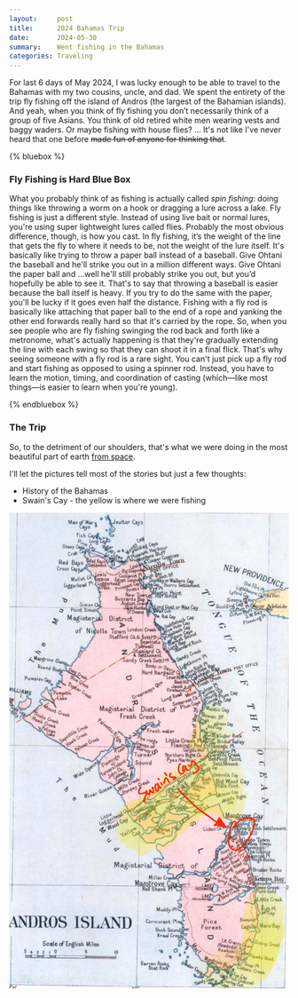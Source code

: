 ```yaml
---
layout:     post
title:      2024 Bahamas Trip
date:       2024-05-30
summary:    Went fishing in the Bahamas
categories: Traveling
---
```


For last 6 days of May 2024, I was lucky enough to be able to travel to the Bahamas with my two cousins, uncle, and dad. We spent the entirety of the trip fly fishing off the island of Andros (the largest of the Bahamian islands). And yeah, when you think of fly fishing you don’t necessarily think of a group of five Asians. You think of old retired white men wearing vests and baggy waders. Or maybe fishing with house flies? ... It's not like I've never heard that one before ~~made fun of anyone for thinking that~~. 

{% bluebox %}

### Fly Fishing is Hard Blue Box

What you probably think of as fishing is actually called *spin fishing*: doing things like throwing a worm on a hook or dragging a lure across a lake. Fly fishing is just a different style. Instead of using live bait or normal lures, you're using super lightweight lures called flies. Probably the most obvious difference, though, is how you cast. In fly fishing, it’s the weight of the line that gets the fly to where it needs to be, not the weight of the lure itself. It's basically like trying to throw a paper ball instead of a baseball. Give Ohtani the baseball and he'll strike you out in a million different ways. Give Ohtani the paper ball and ...well he'll still probably strike you out, but you’d hopefully be able to see it. That's to say that throwing a baseball is easier because the ball itself is heavy. If you try to do the same with the paper, you'll be lucky if it goes even half the distance. Fishing with a fly rod is basically like attaching that paper ball to the end of a rope and yanking the other end forwards really hard so that it's carried by the rope. So, when you see people who are fly fishing swinging the rod back and forth like a metronome, what's actually happening is that they're gradually extending the line with each swing so that they can shoot it in a final flick. That's why seeing someone with a fly rod is a rare sight. You can't just pick up a fly rod and start fishing as opposed to using a spinner rod. Instead, you have to learn the motion, timing, and coordination of casting (which—like most things—is easier to learn when you're young).

{% endbluebox %} 

### The Trip
So, to the detriment of our shoulders, that's what we were doing in the most beautiful part of earth <a href="https://x.com/StationCDRKelly/status/592444731076026368" target="_blank">from space</a>.

I'll let the pictures tell most of the stories but just a few thoughts:
- History of the Bahamas
- Swain's Cay - the yellow is where we were fishing

![Bahamas Map](./images/bahamas-map.png)